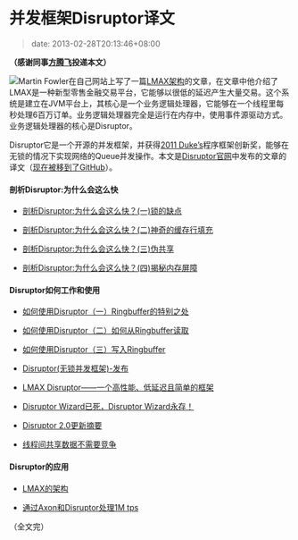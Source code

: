 # 并发框架Disruptor译文
>date: 2013-02-28T20:13:46+08:00


**（感谢同事[方腾飞](http://ifeve.com)投递本文）**


![](https://coolshell.cn/wp-content/uploads/2013/02/Disruptor-300x144.png)Martin Fowler在自己网站上写了一篇[LMAX架构](http://ifeve.com/lmax)的文章，在文章中他介绍了LMAX是一种新型零售金融交易平台，它能够以很低的延迟产生大量交易。这个系统是建立在JVM平台上，其核心是一个业务逻辑处理器，它能够在一个线程里每秒处理6百万订单。业务逻辑处理器完全是运行在内存中，使用事件源驱动方式。业务逻辑处理器的核心是Disruptor。


Disruptor它是一个开源的并发框架，并获得[2011 Duke’s](http://www.java.net/dukeschoice)程序框架创新奖，能够在无锁的情况下实现网络的Queue并发操作。本文是[Disruptor官网](https://code.google.com/p/disruptor/wiki/BlogsAndArticles)中发布的文章的译文（[现在被移到了GitHub](https://lmax-exchange.github.com/disruptor/)）。


#### **剖析Disruptor:为什么会这么快**


* [剖析Disruptor:为什么会这么快？(一)锁的缺点](http://ifeve.com/locks-are-bad/)


* [剖析Disruptor:为什么会这么快？(二)神奇的缓存行填充](http://ifeve.com/disruptor-cacheline-padding/ "剖析Disruptor:为什么会这么快？（二）神奇的缓存行填充")


* [剖析Disruptor:为什么会这么快？(三)伪共享](http://ifeve.com/falsesharing/ "伪共享(False Sharing)")


* [剖析Disruptor:为什么会这么快？(四)揭秘内存屏障](http://ifeve.com/disruptor-memory-barrier/ "剖析Disruptor:为什么会这么快？(四)揭秘内存屏障")


#### Disruptor如何工作和使用


* [如何使用Disruptor（一）Ringbuffer的特别之处](http://ifeve.com/dissecting-disruptor-whats-so-special/ "剖析Disruptor:为什么会这么快？（一）Ringbuffer的特别之处")


* [如何使用Disruptor（二）如何从Ringbuffer读取](http://ifeve.com/dissecting_the_disruptor_how_doi_read_from_the_ring_buffer/ "如何使用Disruptor（二）如何从Ringbuffer读取")


* [如何使用Disruptor（三）写入Ringbuffer](http://ifeve.com/disruptor-writing-ringbuffer/ "如何使用 Disruptor（三）写入 Ringbuffer")



* [Disruptor(无锁并发框架)-发布](http://ifeve.com/the-disruptor-lock-free-publishing/ "Disruptor(无锁并发框架)-发布")


* [LMAX Disruptor——一个高性能、低延迟且简单的框架](http://ifeve.com/disruptor-dsl/ "LMAX Disruptor——一个高性能、低延迟且简单的框架")


* [Disruptor Wizard已死，Disruptor Wizard永存！](http://ifeve.com/disruptor-wizard/ "Disruptor Wizard已死，Disruptor Wizard永存！")


* [Disruptor 2.0更新摘要](http://ifeve.com/disruptor-2-change/ "Disruptor 2.0更新摘要")


* [线程间共享数据不需要竞争](http://ifeve.com/sharing-data-among-threads-without-contention/ "线程间共享数据无需竞争")


#### Disruptor的应用


* [LMAX的架构](http://ifeve.com/lmax/ "LMAX架构")


* [通过Axon和Disruptor处理1M tps](http://ifeve.com/axon/ "通过Axon和Disruptor处理1M tps")


（全文完）


